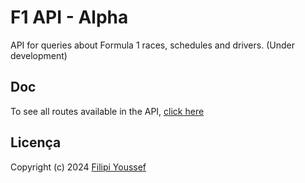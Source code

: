 # F1 API - Alpha

API for queries about Formula 1 races, schedules and drivers. (Under development)

## Doc

To see all routes available in the API, [click here](https://f1-api-pgit.onrender.com/api-docs/)

## Licença

Copyright (c) 2024 [Filipi Youssef](https://github.com/fyoussef/f1-api/blob/main/README.md)
